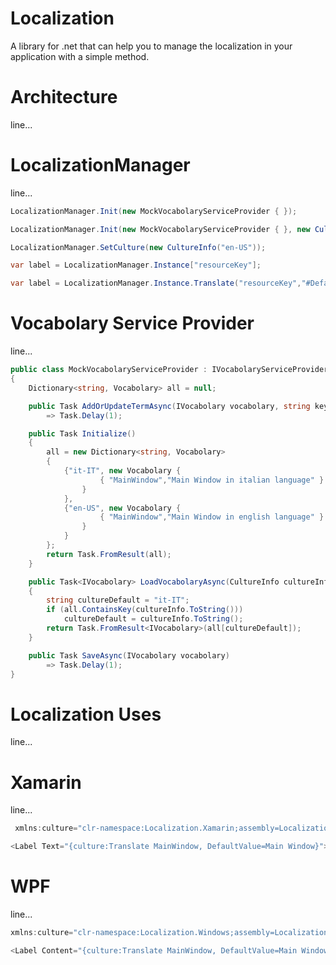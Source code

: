 # Localization
A library for .net that can help you to manage the localization in your application with a simple method.

# Architecture
line...

# LocalizationManager
line...
```c#
LocalizationManager.Init(new MockVocabolaryServiceProvider { });
```

```c#
LocalizationManager.Init(new MockVocabolaryServiceProvider { }, new CultureInfo("en-US"));
```

```c#
LocalizationManager.SetCulture(new CultureInfo("en-US"));
```

```c#
var label = LocalizationManager.Instance["resourceKey"];
```

```c#
var label = LocalizationManager.Instance.Translate("resourceKey","#Default value");
```

# Vocabolary Service Provider
line...
```c# xaml
public class MockVocabolaryServiceProvider : IVocabolaryServiceProvider
{
    Dictionary<string, Vocabolary> all = null;

    public Task AddOrUpdateTermAsync(IVocabolary vocabolary, string key, string defaultValue = null) 
        => Task.Delay(1);

    public Task Initialize()
    {
        all = new Dictionary<string, Vocabolary>
        {
            {"it-IT", new Vocabolary {
                    { "MainWindow","Main Window in italian language" }
                }
            },
            {"en-US", new Vocabolary {
                    { "MainWindow","Main Window in english language" } 
                } 
            }
        };
        return Task.FromResult(all);
    }

    public Task<IVocabolary> LoadVocabolaryAsync(CultureInfo cultureInfo)
    {
        string cultureDefault = "it-IT";
        if (all.ContainsKey(cultureInfo.ToString()))
            cultureDefault = cultureInfo.ToString();
        return Task.FromResult<IVocabolary>(all[cultureDefault]);
    }

    public Task SaveAsync(IVocabolary vocabolary) 
        => Task.Delay(1);
}
```

# Localization Uses
line...

# Xamarin
line...
```c# xaml
 xmlns:culture="clr-namespace:Localization.Xamarin;assembly=Localization.Xamarin"
```

```c# xaml
<Label Text="{culture:Translate MainWindow, DefaultValue=Main Window}"></Label>
```

# WPF
line...
```c# xaml
xmlns:culture="clr-namespace:Localization.Windows;assembly=Localization.Windows"
```

```c# xaml
<Label Content="{culture:Translate MainWindow, DefaultValue=Main Window}"></Label>
```
